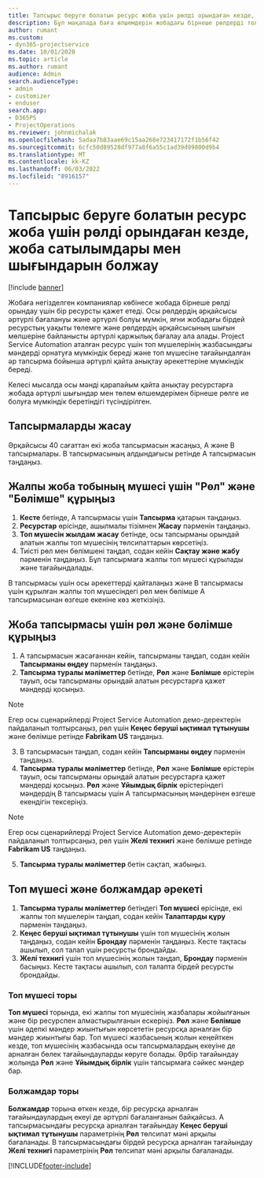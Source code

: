 ```yaml
---
title: Тапсырыс беруге болатын ресурс жоба үшін рөлді орындаған кезде, жоба сатылымдары мен шығындарын болжау
description: Бұл мақалада баға өлшемдерін жобадағы бірнеше рөлдерді толтыратын ресурс үшін баға мен шығындарды қолдау үшін қалай пайдалануға болатыны туралы ақпарат берілген.
author: rumant
ms.custom:
- dyn365-projectservice
ms.date: 10/01/2020
ms.topic: article
ms.author: rumant
audience: Admin
search.audienceType:
- admin
- customizer
- enduser
search.app:
- D365PS
- ProjectOperations
ms.reviewer: johnmichalak
ms.openlocfilehash: 5adaa7b83aae69c15aa268e723417172f1b56f42
ms.sourcegitcommit: 6cfc50d89528df977a8f6a55c1ad39d99800d9b4
ms.translationtype: MT
ms.contentlocale: kk-KZ
ms.lasthandoff: 06/03/2022
ms.locfileid: "8916157"
---
```

# <a name="estimate-project-sales-and-costs-when-a-bookable-resource-fills-multiple-roles-for-a-project"></a>Тапсырыс беруге болатын ресурс жоба үшін рөлді орындаған кезде, жоба сатылымдары мен шығындарын болжау 

[!include [banner](../includes/psa-now-project-operations.md)]

Жобаға негізделген компаниялар көбінесе жобада бірнеше рөлді орындау үшін бір ресурсты қажет етеді. Осы рөлдердің әрқайсысы әртүрлі бағалануы және әртүрлі болуы мүмкін, яғни жобадағы бірдей ресурстың уақыты төлемге және рөлдердің әрқайсысының шығын мөлшеріне байланысты әртүрлі қаржылық бағалау ала алады. Project Service Automation аталған ресурс үшін топ мүшелерінің жазбасындағы мәндерді орнатуға мүмкіндік береді және топ мүшесіне тағайындалған әр тапсырма бойынша әртүрлі қайта анықтау әрекеттеріне мүмкіндік береді.

Келесі мысалда осы мәнді қарапайым қайта анықтау ресурстарға жобада әртүрлі шығындар мен төлем өлшемдерімен бірнеше рөлге ие болуға мүмкіндік беретіндігі түсіндірілген.

## <a name="create-tasks"></a>Тапсырмаларды жасау
Әрқайсысы 40 сағаттан екі жоба тапсырмасын жасаңыз, А және В тапсырмалары. В тапсырмасының алдындағысы ретінде А тапсырмасын таңдаңыз.

## <a name="set-up-role-and-organization-unit-for-a-generic-project-team-member"></a>Жалпы жоба тобының мүшесі үшін "Рөл" және "Бөлімше" құрыңыз

1. **Кесте** бетінде, А тапсырмасы үшін **Тапсырма** қатарын таңдаңыз. 
2. **Ресурстар** өрісінде, ашылмалы тізімнен **Жасау** пәрменін таңдаңыз.
3. **Топ мүшесін жылдам жасау** бетінде, осы тапсырманы орындай алатын жалпы топ мүшесінің төлсипаттарын көрсетіңіз.
4. Тиісті рөл мен бөлімшені таңдап, содан кейін **Сақтау және жабу** пәрменін таңдаңыз. Бұл тапсырмаға жалпы топ мүшесі құрылады және тағайындалады. 

В тапсырмасы үшін осы әрекеттерді қайталаңыз және В тапсырмасы үшін құрылған жалпы топ мүшесіндегі рөл мен бөлімше А тапсырмасынан өзгеше екеніне көз жеткізіңіз. 

## <a name="set-up-role-and-organization-unit-for-a-project-task"></a>Жоба тапсырмасы үшін рөл және бөлімше құрыңыз

1. А тапсырмасын жасағаннан кейін, тапсырманы таңдап, содан кейін **Тапсырманы өңдеу** пәрменін таңдаңыз.
2. **Тапсырма туралы мәліметтер** бетінде, **Рөл** және **Бөлімше** өрістерін тауып, осы тапсырманы орындай алатын ресурстарға қажет мәндерді қосыңыз. 

  > [!NOTE]
  > Егер осы сценарийлерді Project Service Automation демо-деректерін пайдаланып толтырсаңыз, рөл үшін **Кеңес беруші ықтимал тұтынушы** және бөлімше ретінде **Fabrikam US** таңдаңыз.

3. В тапсырмасын таңдап, содан кейін **Тапсырманы өңдеу** пәрменін таңдаңыз.
4. **Тапсырма туралы мәліметтер** бетінде, **Рөл** және **Бөлімше** өрістерін тауып, осы тапсырманы орындай алатын ресурстарға қажет мәндерді қосыңыз. **Рөл** және **Ұйымдық бірлік** өрістеріндегі мәндердің B тапсырмасы үшін А тапсырмасының мәндерінен өзгеше екендігін тексеріңіз. 

  > [!NOTE]
  > Егер осы сценарийлерді Project Service Automation демо-деректерін пайдаланып толтырсаңыз, рөл үшін **Желі технигі** және бөлімше ретінде **Fabrikam US** таңдаңыз.

5. **Тапсырма туралы мәліметтер** бетін сақтап, жабыңыз. 

## <a name="team-member-and-estimates-behavior"></a>Топ мүшесі және болжамдар әрекеті 

1. **Тапсырма туралы мәліметтер** бетіндегі **Топ мүшесі** өрісінде, екі жалпы топ мүшелерін таңдап, содан кейін **Талаптарды құру** пәрменін таңдаңыз. 
2. **Кеңес беруші ықтимал тұтынушы** үшін топ мүшесінің жолын таңдаңыз, содан кейін **Брондау** пәрменін таңдаңыз. Кесте тақтасы ашылып, сол талап үшін ресурсты брондайды.
3. **Желі технигі** үшін топ мүшесінің жолын таңдап, **Брондау** пәрменін басыңыз. Кесте тақтасы ашылып, сол талапта бірдей ресурсты брондайды.

### <a name="team-member-grid"></a>Топ мүшесі торы 
**Топ мүшесі** торында, екі жалпы топ мүшесінің жазбалары жойылғанын және бір ресурспен алмастырылғанын ескеріңіз. **Рөл** және **Бөлімше** үшін әдепкі мәндер жиынтығын көрсететін ресурсқа арналған бір мәндер жиынтығы бар.
Топ мүшесі жазбасының жолын кеңейткен кезде, топ мүшесінің жазбасында осы тапсырмалардың екеуіне де арналған бөлек тағайындауларды көруге болады. Әрбір тағайындау жолында **Рөл** және **Ұйымдық бірлік** үшін тапсырмаға сәйкес мәндер бар. 

### <a name="estimates-grid"></a>Болжамдар торы 
**Болжамдар** торына өткен кезде, бір ресурсқа арналған тағайындаулардың екеуі де әртүрлі бағаланғанын байқайсыз.
А тапсырмасындағы ресурсқа арналған тағайындау **Кеңес беруші ықтимал тұтынушы** параметрінің **Рөл** төлсипат мәні арқылы бағаланады. В тапсырмасындағы бірдей ресурсқа арналған тағайындау **Желі технигі** параметрінің **Рөл** төлсипат мәні арқылы бағаланады.



[!INCLUDE[footer-include](../includes/footer-banner.md)]
